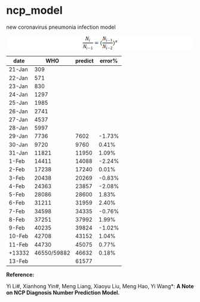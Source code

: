 # ncp_model
new coronavirus pneumonia infection model

![](Clipboard01.png)

| date   | WHO         | predict | error% |
| ------ | ----------- | ------- | ------ |
| 21-Jan | 309         |         |        |
| 22-Jan | 571         |         |        |
| 23-Jan | 830         |         |        |
| 24-Jan | 1297        |         |        |
| 25-Jan | 1985        |         |        |
| 26-Jan | 2741        |         |        |
| 27-Jan | 4537        |         |        |
| 28-Jan | 5997        |         |        |
| 29-Jan | 7736        | 7602    | -1.73% |
| 30-Jan | 9720        | 9760    | 0.41%  |
| 31-Jan | 11821       | 11950   | 1.09%  |
| 1-Feb  | 14411       | 14088   | -2.24% |
| 2-Feb  | 17238       | 17240   | 0.01%  |
| 3-Feb  | 20438       | 20269   | -0.83% |
| 4-Feb  | 24363       | 23857   | -2.08% |
| 5-Feb  | 28086       | 28600   | 1.83%  |
| 6-Feb  | 31211       | 31959   | 2.40%  |
| 7-Feb  | 34598       | 34335   | -0.76% |
| 8-Feb  | 37251       | 37992   | 1.99%  |
| 9-Feb  | 40235       | 39824   | -1.02% |
| 10-Feb | 42708       | 43152   | 1.04%  |
| 11-Feb | 44730       | 45075   | 0.77%  |
| +13332 | 46550/59882 | 46632   | 0.18%  |
| 13-Feb |             | 61577   |        |




**Reference:**

Yi Li#, Xianhong Yin#, Meng Liang, Xiaoyu Liu, Meng Hao, Yi Wang*: **A Note on NCP Diagnosis Number Prediction Model.**
